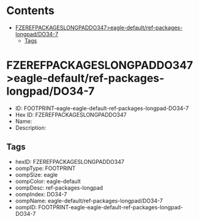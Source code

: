 



Contents
========

* [FZEREFPACKAGESLONGPADDO347>eagle-default/ref-packages-longpad/DO34-7](#fzerefpackageslongpaddo347eagle-defaultref-packages-longpaddo34-7)
	* [Tags](#tags)

# FZEREFPACKAGESLONGPADDO347>eagle-default/ref-packages-longpad/DO34-7

- ID: FOOTPRINT-eagle-eagle-default-ref-packages-longpad-DO34-7
- Hex ID: FZEREFPACKAGESLONGPADDO347
- Name: 
- Description: 

## Tags

- hexID: FZEREFPACKAGESLONGPADDO347
- oompType: FOOTPRINT
- oompSize: eagle
- oompColor: eagle-default
- oompDesc: ref-packages-longpad
- oompIndex: DO34-7
- oompName: eagle-default/ref-packages-longpad/DO34-7
- oompID: FOOTPRINT-eagle-eagle-default-ref-packages-longpad-DO34-7
